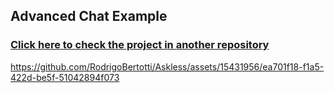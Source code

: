 

## Advanced Chat Example

### [Click here to check the project in another repository](https://github.com/RodrigoBertotti/flutter_chat_app_with_nodejs)  

https://github.com/RodrigoBertotti/Askless/assets/15431956/ea701f18-f1a5-422d-be5f-51042894f073
